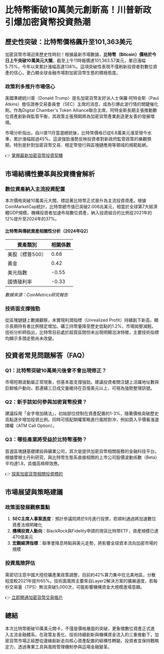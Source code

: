 # 比特幣衝破10萬美元創新高！川普新政引爆加密貨幣投資熱潮

## 歷史性突破：比特幣價格飆升至101,363美元

加密貨幣市場迎來歷史性時刻！根據最新市場數據，**比特幣（Bitcoin）價格於今日上午突破10萬美元大關**，截至上午11時報價達101,363.57美元，單日漲幅5.75%，今年以來累計漲幅高達138%。這項突破性表現不僅刷新投資者對數位資產的信心，更凸顯全球金融市場對加密貨幣生態的積極態度。

### 政策利多推升市場信心
美國準總統川普（Donald Trump）提名加密貨幣友好派人士保羅·阿特金斯（Paul Atkins）擔任證券交易委員會（SEC）主席的消息，成為引爆此波行情的關鍵催化劑。作為Digital Chamber's Token Alliance聯合主席，阿特金斯長期主張推動數位資產創新與監管平衡，其政策主張預期將為加密貨幣產業創造更友善的發展環境。

市場分析指出，自川普11月當選總統後，比特幣價格已從6.8萬美元漲至現今水準，累計漲幅超過45%。這波強勁漲勢反映投資者對新政府監管政策的樂觀預期，特別是針對加密貨幣交易、穩定幣發行與區塊鏈應用等領域的規範鬆綁。

👉 [掌握最新加密貨幣投資契機](https://bit.ly/okx_welcome)

## 市場結構性變革與投資機會解析

### 數位資產納入主流投資配置
本次價格突破10萬美元大關，標誌著比特幣正式晉升為主流投資資產。根據CoinMarketCap統計，比特幣總市值已突破2.006兆美元，相當於全球第7大經濟體GDP規模。機構投資者加速布局數位資產，納入投資組合的比例從2021年的12%提升至2024年的37%。

#### 比特幣與傳統資產相關性分析（2024年Q2）
| 資產類別       | 相關係數 |
|----------------|----------|
| 美股（標普500） | 0.68     |
| 黃金            | 0.42     |
| 美元指數        | -0.55    |
| 國債殖利率      | -0.33    |

*數據來源：CoinMetrics研究報告*

### 技術面支撐強勁
從區塊鏈鏈上數據觀察，未實現利潤指標（Unrealized Profit）持續創下新高，顯示長期持有者比例穩定增加。礦工持幣量降至歷史低點的1.2%，市場拋壓減輕。技術分析師指出，比特幣目前處於超買區間但未出現明顯泡沫特徵，主要技術指標均顯示多頭走勢尚未改變。

## 投資者常見問題解答（FAQ）

### Q1：比特幣突破10萬美元後會不會出現修正？
市場短期波動屬正常現象，但基本面支撐強勁。建議投資者關注鏈上活躍地址數與巨鯨帳戶動向，若連續三日成交量維持在百億美元以上，可視為強勢整理訊號。

### Q2：新手該如何參與加密貨幣投資？
建議採用「金字塔加碼法」，初始部位控制在資產配置的1-3%，隨著價格突破歷史高點逐步增加投資比例。同時可搭配期權策略進行風險對沖，例如買入平價看漲選擇權（ATM Call Option）。

### Q3：哪些產業將受益於比特幣漲勢？
首選區塊鏈基礎建設與礦業公司，其次是提供加密貨幣相關服務的金融科技平台。根據摩根士丹利研究，與比特幣生態系直接相關的上市公司股價波動係數（Beta）平均達1.8，具備高槓桿效應。

👉 [探索加密貨幣相關投資標的](https://bit.ly/okx_welcome)

## 市場展望與策略建議

### 政策面發展觀察重點
1. **SEC主席人事案進度**：預計參議院將於9月進行投票，若順利通過將加速數位資產法規明確化
2. **機構投資人動向**：BlackRock與Fidelity申請的現貨比特幣ETF，資產規模已達470億美元
3. **宏觀經濟指標**：聯準會降息時點與美元走勢，將影響全球資本流向加密市場的規模

### 投資風險評估
需密切注意中國大陸挖礦產業政策調整，目前約42%算力集中在北美地區，分散程度較2021年提升65%。技術面風險主要來自Layer2解決方案的擴展速度，若每秒交易量（TPS）無法突破5,000次，可能影響機構資金大規模進場意願。

👉 [立即開通加密貨幣交易帳戶](https://bit.ly/okx_welcome)

## 總結

本次比特幣衝破10萬美元關卡，不僅是價格層面的突破，更象徵數位資產正式進入主流金融體系。在政策友善化、技術持續創新與機構資金流入的三重推動下，加密貨幣市場正經歷從邊緣創新走向核心資產配置的結構性轉變。投資者宜保持戰略定力，透過專業工具與風險管理機制參與這場金融變革。